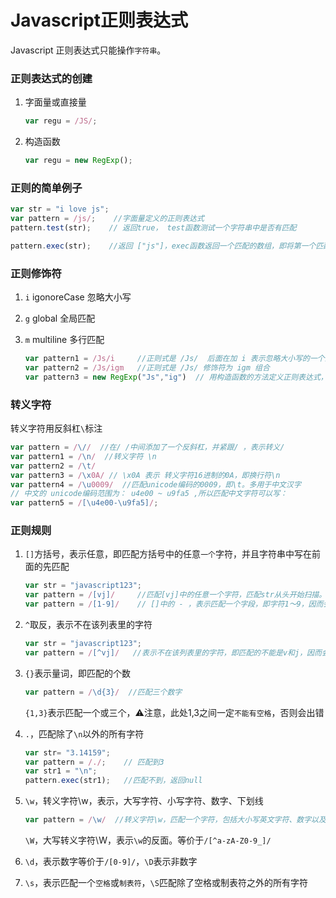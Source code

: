 # Javascript正则表达式

Javascript 正则表达式只能操作``字符串``。

### 正则表达式的创建

1. 字面量或直接量

   ```javascript
   var regu = /JS/;
   ```

2. 构造函数

   ```javascript
   var regu = new RegExp();
   ```

### 正则的简单例子

```javascript
var str = "i love js";
var pattern = /js/;    //字面量定义的正则表达式
pattern.test(str);    // 返回true， test函数测试一个字符串中是否有匹配

pattern.exec(str);    //返回 ["js"]，exec函数返回一个匹配的数组，即将第一个匹配到的字符串放入一个数组中返回

```



### 正则修饰符

1. ``i`` igonoreCase 忽略大小写

2. ``g`` global  全局匹配

3. ``m`` multiline  多行匹配

   ```javascript
   var pattern1 = /Js/i     //正则式是 /Js/  后面在加 i 表示忽略大小写的一个正则式
   var pattern2 = /Js/igm   //正则式是 /Js/ 修饰符为 igm 组合
   var pattern3 = new RegExp("Js","ig")  // 用构造函数的方法定义正则表达式，Js 为正则式，ig为修饰符
   ```



### 转义字符

转义字符用反斜杠``\``标注

```javascript
var pattern = /\//  //在/ /中间添加了一个反斜杠，并紧跟/ ，表示转义/
var pattern1 = /\n/  //转义字符 \n
var pattern2 = /\t/
var pattern3 = /\x0A/ // \x0A 表示 转义字符16进制的0A，即换行符\n
var pattern4 = /\u0009/  //匹配unicode编码的0009，即\t。多用于中文汉字
// 中文的 unicode编码范围为： u4e00 ~ u9fa5 ,所以匹配中文字符可以写：
var pattern5 = /[\u4e00-\u9fa5]/;
```



### 正则规则

1. ``[]``方括号，表示任意，即匹配方括号中的任意``一个``字符，并且字符串中写在前面的先匹配

   ```javascript
   var str = "javascript123";
   var pattern = /[vj]/     //匹配[vj]中的任意一个字符，匹配str从头开始扫描。j在第一个，并且在[]中，因而匹配j
   var pattern = /[1-9]/    // []中的 - ，表示匹配一个字段，即字符1～9，因而会匹配到1
   ```

2. ``^``取反，表示不在该列表里的字符

   ```javascript
   var str = "javascript123";
   var pattern = /[^vj]/   //表示不在该列表里的字符，即匹配的不能是v和j，因而会匹配到a
   ```

3. ``{}``表示量词，即匹配的个数

   ```javascript
   var pattern = /\d{3}/  //匹配三个数字
   ```

   ``{1,3}``表示匹配一个或三个，⚠️注意，此处1,3之间一定``不能有空格``，否则会出错

4. ``.``，匹配除了``\n``以外的所有字符

   ```javascript
   var str= "3.14159";
   var pattern = /./;    // 匹配到3
   var str1 = "\n";
   pattern.exec(str1);   //匹配不到，返回null
   ```

5. ``\w``，转义字符\w，表示，大写字符、小写字符、数字、下划线

   ```javascript
   var pattern = /\w/  //转义字符\w，匹配一个字符，包括大小写英文字符、数字以及下划线，等价于正则式 /[a-zA-Z0-9_]/  
   ```

   ``\W``，大写转义字符\W，表示``\w``的反面。等价于``/[^a-zA-Z0-9_]/  ``

6. ``\d``，表示数字等价于``/[0-9]/``，``\D``表示非数字

7. ``\s``，表示匹配一个``空格``或``制表符``，``\S``匹配除了空格或制表符之外的所有字符

   

   